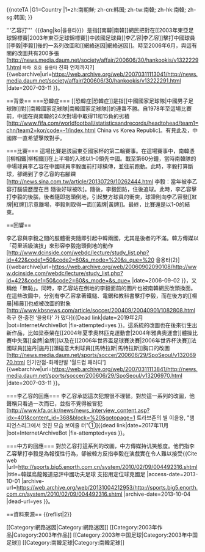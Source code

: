 {{noteTA
|G1=Country
|1=zh:南朝鮮; zh-cn:韩国; zh-tw:南韓; zh-hk:南韓; zh-sg:韩国;
}}

'''乙容打'''（{{lang|ko|을용타}}）是指[[南韓|南韓]]網民把對在[[2003年東亞足球錦標賽|2003年東亞足球錦標賽]]中該國足球員[[李乙容|李乙容]]擊打中國球員[[李毅|李毅]]後的一系列改圖和[[網絡迷因|網絡迷因]]。時至2006年6月，與這有關的改圖共有200多張<ref name="haha">[http://news.media.daum.net/society/affair/200606/30/hankookis/v13222291.html `하하 호호 을용타` 진화 언제까지?] {{webarchive|url=https://web.archive.org/web/20070311113041/http://news.media.daum.net/society/affair/200606/30/hankookis/v13222291.html |date=2007-03-11 }}</ref>。

==背景==
===恐韓症===
[[恐韓症|恐韓症]]是指[[中國國家足球隊|中國男子足球隊]]對[[南韓國家足球隊|南韓國家足球隊]]的連番不勝。自1978年至這場比賽前，中國在與南韓的24次對場中取得11和15負的劣積<ref>[http://www.fifa.com/worldfootball/statisticsandrecords/headtohead/team1=chn/team2=kor/code=-1/index.html China vs Korea Republic]</ref>。有見此及，中國隊一直希望擊敗對手。

===比賽===
這場比賽是該屆東亞國家杯的第二輪賽事。在這場賽事中，南韓憑[[柳相鐵|柳相鐵]]在上半場的入球以1-0領先中國。戰至第60分鐘，當時南韓隊的中場球員李乙容在中國球員李毅面前打球橫傳，並往前跑動。此時，李毅打算斷球，卻踢到了李乙容的右腳踝<ref name="新浪網">[http://news.sina.com.tw/article/20130729/10262444.html 李毅：當年被李乙容打腦袋歷歷在目 隨後好球被吹]</ref>。隨後，李毅回防，住後追球。此時，李乙容擊打李毅的後腦，後者隨即抱頭倒地，引起雙方球員的衝突，球證則向李乙容發[[紅牌|紅牌]]示意離場，李毅則取得一面[[黃牌|黃牌]]<ref name="新浪網"/>。最終，比賽還是以1-0的結束<ref name="新浪網"/>。

==回響==

李乙容與李毅之間的肢體衝突隨即引起中韓兩國，尤其是後者的不滿。韓方傳媒以「荷里活級演技」來形容李毅抱頭倒地的動作<ref>[http://www.dcinside.com/webdc/lecture/study_list.php?id=422&code1=50&code2=60&s_mode=%20&s_que=%20 을용타(2)] {{webarchive|url=https://web.archive.org/web/20060902090108/http://www.dcinside.com/webdc/lecture/study_list.php?id=422&code1=50&code2=60&s_mode=&s_que= |date=2006-09-02 }}</ref>，又稱他「無恥」<ref name="haha"/>。同時，李乙容站在倒地的李毅面前的圖片也被南韓網民改頭換面。在這些改圖中，分別有李乙容拿著鐵鎚、電鋸和教科書擊打李毅，而在後方的[[楊晨|楊晨]]也成被改圖的對象<ref>[http://www.kbsnews.com/article/soccer/200409/20040901/1082808.html 축구 한·중전 ‘을용타’ 가 떴다]{{Dead link|date=2019年2月 |bot=InternetArchiveBot |fix-attempted=yes }}</ref>。這系統的改圖也在後來衍生出新作品，比如梁泰榮在[[2004年夏季奧林匹克運動會|2004年雅典奧運會]]體操比賽中失落[[金牌|金牌]]以及在[[2006年世界盃足球賽決賽|2006年世界杯決賽]]法國球員[[施丹|施丹]]頭碰意大利球員[[馬特拉斯|馬特拉斯]]胸口的改圖<ref>[http://news.media.daum.net/sports/soccer/200606/29/SpoSeoul/v13206970.html 인기만점-화제만발 '월드컵 패러디'] {{webarchive|url=https://web.archive.org/web/20070311113841/http://news.media.daum.net/sports/soccer/200606/29/SpoSeoul/v13206970.html |date=2007-03-11 }}</ref>。

===李乙容的回應===
李乙容承認這次犯規很不理智。對於這一系列的改圖，他聲稱只看過一次而已，並指不覺得被冒犯<ref>[http://www.kfa.or.kr/news/news_interview_content.asp?idx=401&content_id=368&block=%20&gotopage=1 트라브존의 별 이을용, "챔피언스리그에서 멋진 모습 보여줄 터"①]{{dead link|date=2017年11月 |bot=InternetArchiveBot |fix-attempted=yes }}</ref>。

===中方的回應===
對於乙容打這系列的改圖，中方傳媒持讥笑態度。他們指李乙容擊打李毅是為報復性行為，卻被韓方反指李毅在演戲實在令人難以接受<ref>{{Cite web |url=http://sports.big5.enorth.com.cn/system/2010/02/09/004492316.shtml |title=韓媒烏龍報道惡評中國功夫足球 支招用定位球克國足 |access-date=2013-10-01 |archive-url=https://web.archive.org/web/20131004212953/http://sports.big5.enorth.com.cn/system/2010/02/09/004492316.shtml |archive-date=2013-10-04 |dead-url=yes }}</ref>。

==資料來源==
{{reflist|2}}

[[Category:網路迷因|Category:網路迷因]]
[[Category:2003年作品|Category:2003年作品]]
[[Category:2003年中国足球|Category:2003年中国足球]]
[[Category:南韓足球|Category:南韓足球]]